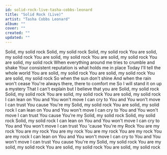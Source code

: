 ```yaml
---
id: solid-rock-live-tasha-cobbs-leonard
title: "Solid Rock (Live)"
artist: "Tasha Cobbs Leonard"
album: ""
cover: ""
created: ""
updated: ""
---
```


Solid, my solid rock
Solid, my solid rock
Solid, my solid rock
You are solid, my solid rock
You are solid, my solid rock
You are solid, my solid rock
You are solid, my solid rock
When everything around me tries to crumble and shake
Your consistent reputation is what holds me in place
Today I'll tell the whole world
You are solid, my solid rock
You are solid, my solid rock
You are solid, my solid rock
So when the sun don't shine
And when the rain won't cease
You're always there, there to comfort me
So I will stand it on up a mystery
That I can't explain but I believe that you are
Solid, my solid rock
Solid, my solid rock
You are solid, my solid rock
You are solid, my solid rock
I can lean on You and You won't move
I can cry to You and You won't move
I can trust You cause You're my
Solid, my solid rock
You are solid, my solid rock
I can lean on You and You won't move
I can cry to You and You won't move
I can trust You cause You're my
Solid, my solid rock
Solid, my solid rock
Solid, my solid rock
I can lean on You and You won't move
I can cry to You and You won't move
I can trust You 'cause You're my Rock
You are my rock
You are my rock
You are my rock
You are my rock
You are my rock
You are my rock
I can lean on You and You won't move
I can cry to You and You won't move
I can trust You cause You're my
Solid, my solid rock
You are my solid, my solid rock
You are solid, my solid rock
You are solid, my solid rock